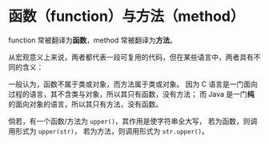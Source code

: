 # 函数（function）与方法（method）

function 常被翻译为**函数**，method 常被翻译为**方法**。

从宏观意义上来说，两者都代表一段可复用的代码，但在某些语言中，两者具有不同的含义：

一般认为，函数不属于类或对象，而方法属于类或对象。
因为 C 语言是一门面向过程的语言，其不含类与对象，所以其只有函数，没有方法；
而 Java 是一门**纯**的面向对象的语言，所以其只有方法，没有函数。

倘若，有一个函数/方法为 `upper()`，其作用是使字符串全大写，
若为函数，则调用形式为 `upper(str)`，
若为方法，则调用形式为 `str.upper()`。
